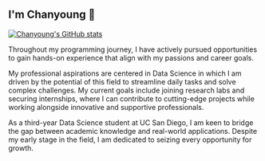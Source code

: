 ## I'm Chanyoung 👋

[![Chanyoung's GitHub stats](https://github-readme-stats.vercel.app/api?username=ChanyoungPark07)](https://github.com/ChanyoungPark07/github-readme-stats)

Throughout my programming journey, I have actively pursued opportunities to gain hands-on experience that align with my passions and career goals.

My professional aspirations are centered in Data Science in which I am driven by the potential of this field to streamline daily tasks and solve complex challenges. My current goals include joining research labs and securing internships, where I can contribute to cutting-edge projects while working alongside innovative and supportive professionals.

As a third-year Data Science student at UC San Diego, I am keen to bridge the gap between academic knowledge and real-world applications. Despite my early stage in the field, I am dedicated to seizing every opportunity for growth.
